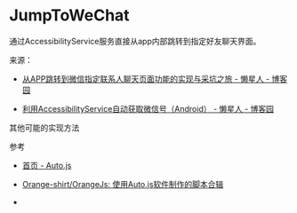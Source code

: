 # JumpToWeChat

通过AccessibilityService服务直接从app内部跳转到指定好友聊天界面。

来源：

- [从APP跳转到微信指定联系人聊天页面功能的实现与采坑之旅 - 懒星人 - 博客园](https://www.cnblogs.com/lanxingren/p/10299481.html)

- [利用AccessibilityService自动获取微信号（Android） - 懒星人 - 博客园](https://www.cnblogs.com/lanxingren/p/9983904.html)

其他可能的实现方法

参考

- [首页 - Auto.js](https://hyb1996.github.io/AutoJs-Docs/#/)

- [Orange-shirt/OrangeJs: 使用Auto.js软件制作的脚本合辑](https://github.com/Orange-shirt/OrangeJs)

- 
